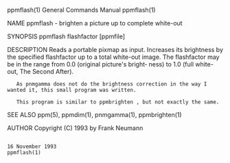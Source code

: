 ppmflash(1)                                                                              General Commands Manual                                                                              ppmflash(1)

NAME
       ppmflash - brighten a picture up to complete white-out

SYNOPSIS
       ppmflash flashfactor [ppmfile]

DESCRIPTION
       Reads  a  portable pixmap as input. Increases its brightness by the specified flashfactor up to a total white-out image.  The flashfactor may be in the range from 0.0 (original picture's bright‐
       ness) to 1.0 (full white-out, The Second After).

       As pnmgamma does not do the brightness correction in the way I wanted it, this small program was written.

       This program is similar to ppmbrighten , but not exactly the same.

SEE ALSO
       ppm(5), ppmdim(1), pnmgamma(1), ppmbrighten(1)

AUTHOR
       Copyright (C) 1993 by Frank Neumann

                                                                                             16 November 1993                                                                                 ppmflash(1)
